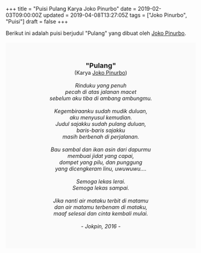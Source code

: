 +++
title = "Puisi Pulang Karya Joko Pinurbo"
date = 2019-02-03T09:00:00Z
updated = 2019-04-08T13:27:05Z
tags = ["Joko Pinurbo", "Puisi"]
draft = false
+++

<div dir="ltr" style="text-align: left;" trbidi="on"><div style="text-align: justify;">Berikut ini adalah puisi berjudul "Pulang" yang dibuat oleh <a href="https://id.wikipedia.org/wiki/Joko_Pinurbo" target="_blank">Joko Pinurbo</a>. </div><br /><div style="background: #FAFAFA; font-size: 14px; height: auto; margin: 0 auto; padding: 50px; text-align: center; width: auto;"><span style="font-size: 18px;"><b>"Pulang"</b></span><br />(Karya <a href="https://www.sekata.web.id/tags/joko-pinurbo" target="_blank">Joko Pinurbo</a>)<br /><br /><i>Rinduku yang penuh<br />pecah di atas jalanan macet<br />sebelum aku tiba di ambang ambungmu.<br /><br />Kegembiraanku sudah mudik duluan,<br />aku menyusul kemudian.<br />Judul sajakku sudah pulang duluan,<br />baris-baris sajakku<br />masih berbenah di perjalanan.<br /><br />Bau sambal dan ikan asin dari dapurmu<br />membuai jidat yang capai,<br />dompet yang pilu, dan punggung<br />yang dicengkeram linu, uwuwuwu….<br /><br />Semoga lekas lerai.<br />Semoga lekas sampai.<br /><br />Jika nanti air mataku terbit di matamu<br />dan air matamu terbenam di mataku,<br />maaf selesai dan cinta kembali mulai.<br /><br />- Jokpin, 2016 -</i></div></div>
